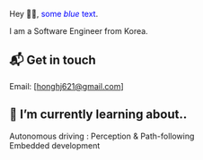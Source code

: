 <!--
**HongHeeJung/HongHeeJung** is a ✨ _special_ ✨ repository because its `README.md` (this file) appears on your GitHub profile. -->

Hey 👋🏻,
<span style="color:blue">some *blue* text</span>.

I am a Software Engineer from Korea.  
<!-- You can see how I live it up on [liveituphj][1]. -->

## 📬 Get in touch

Email: [honghj621@gmail.com]

## 🌱 I’m currently learning about..

Autonomous driving : Perception & Path-following  
Embedded development  

<!--## 📕 Latest Blog Posts -->


<!-- ## &#x1f4c8; My GitHub Stats -->

<!-- [1]: https://liveituphj.tistory.com/ -->
